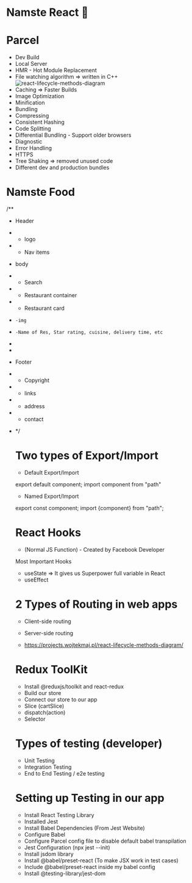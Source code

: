# Namste React 🚀


# Parcel
- Dev Build
- Local Server
- HMR - Hot Module Replacement
- File watching algorithm => written in C++![react-lifecycle-methods-diagram](https://github.com/bk408/namste-react/assets/116827830/79233dae-7db6-476f-bcef-dfe278e3b3e7)
- Caching => Faster Builds
- Image Optimization
- Minification
- Bundling
- Compressing
- Consistent Hashing
- Code Splitting
- Differential Bundling - Support older browsers
- Diagnostic
- Error Handling
- HTTPS
- Tree Shaking => removed unused code
- Different dev and production bundles

# Namste Food

/\*\*

- Header
- - logo
- - Nav items
- body
- - Search
- - Restaurant container
- - Restaurant card
-     -img
-     -Name of Res, Star rating, cuisine, delivery time, etc
-
-
- Footer
- - Copyright
- - links
- - address
- - contact
- \*/

  # Two types of Export/Import

  - Default Export/Import

  export default component;
  import component from "path"

  - Named Export/Import

  export const component;
  import {component} from "path";

  # React Hooks

  - (Normal JS Function) - Created by Facebook Developer

  Most Important Hooks

  - useState => It gives us Superpower full variable in React
  - useEffect

  # 2 Types of Routing in web apps

  - Client-side routing
  - Server-side routing



  - https://projects.wojtekmaj.pl/react-lifecycle-methods-diagram/

  # Redux ToolKit

  - Install @reduxjs/toolkit and react-redux
  - Build our store
  - Connect our store to our app
  - Slice (cartSlice)
  - dispatch(action)
  - Selector


  # Types of testing (developer)

  - Unit Testing
  - Integration Testing
  - End to End Testing / e2e testing

  # Setting up Testing in our app

  - Install React Testing Library
  - Installed Jest
  - Install Babel Dependencies  (From Jest Website)
  - Configure Babel
  - Configure Parcel config file to disable default babel transpilation 
  - Jest Configuration  (npx jest --init)
  - Install jsdom library 
  - Install @babel/preset-react  (To make JSX work in test cases)
  - Include @babel/preset-react inside my babel config
  - Install @testing-library/jest-dom 

